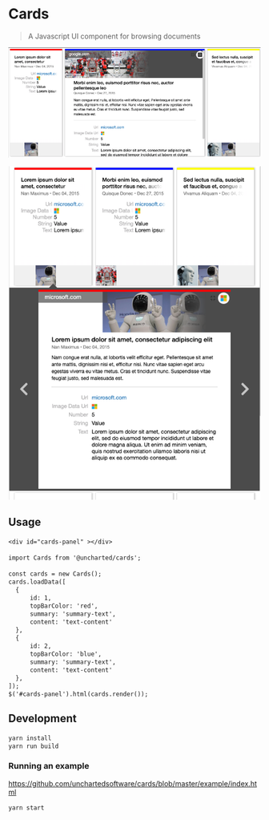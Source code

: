 # Cards

> A Javascript UI component for browsing documents

![Alt text](/img/cards-vertical.png?raw=true)

![Alt text](/img/cards-inline.png?raw=true)
## Usage
  ```
  <div id="cards-panel" ></div>

  import Cards from '@uncharted/cards';

  const cards = new Cards();
  cards.loadData([
    {
        id: 1,
        topBarColor: 'red',
        summary: 'summary-text',
        content: 'text-content'
    },
    {
        id: 2,
        topBarColor: 'blue',
        summary: 'summary-text',
        content: 'text-content'
    },
  ]);
  $('#cards-panel').html(cards.render());
  ```
## Development
    yarn install
    yarn run build

### Running an example
https://github.com/unchartedsoftware/cards/blob/master/example/index.html

    yarn start
